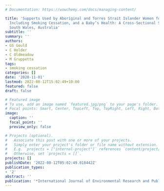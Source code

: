 ```yaml
---
# Documentation: https://wowchemy.com/docs/managing-content/

title: 'Supports Used by Aboriginal and Torres Strait Islander Women for Their Health,
  Including Smoking Cessation, and a Baby’s Health: A Cross-Sectional Survey in New
  South Wales, Australia'
subtitle: ''
summary: ''
authors:
- GS Gould
- C Holder
- C Oldmeadow
- M Gruppetta
tags:
- smoking cessation
categories: []
date: '2020-11-01'
lastmod: 2022-08-12T15:02:49+10:00
featured: false
draft: false

# Featured image
# To use, add an image named `featured.jpg/png` to your page's folder.
# Focal points: Smart, Center, TopLeft, Top, TopRight, Left, Right, BottomLeft, Bottom, BottomRight.
image:
  caption: ''
  focal_point: ''
  preview_only: false

# Projects (optional).
#   Associate this post with one or more of your projects.
#   Simply enter your project's folder or file name without extension.
#   E.g. `projects = ["internal-project"]` references `content/project/deep-learning/index.md`.
#   Otherwise, set `projects = []`.
projects: []
publishDate: '2022-08-12T05:02:49.018442Z'
publication_types:
- '2'
abstract: ''
publication: '*International Journal of Environmental Research and Public Health*'
---
```


